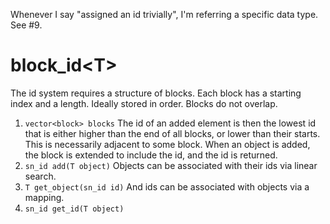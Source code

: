 Whenever I say "assigned an id trivially", I'm referring a specific data type. See #9.

# block_id\<T>
The id system requires a structure of blocks. Each block has a starting index and a length. Ideally stored in order. Blocks do not overlap.
1. `vector<block> blocks`
The id of an added element is then the lowest id that is either higher than the end of all blocks, or lower than their starts. This is necessarily adjacent to some block. When an object is added, the block is extended to include the id, and the id is returned.
2. `sn_id add(T object)`
Objects can be associated with their ids via linear search.
3. `T get_object(sn_id id)`
And ids can be associated with objects via a mapping.
4. `sn_id get_id(T object)`